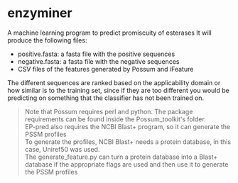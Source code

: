 # enzyminer
A machine learning program to predict promiscuity of esterases 
It will produce the following files:
* positive.fasta: a fasta file with the positive sequences
* negative.fasta: a fasta file with the negative sequences
* CSV files of the features generated by Possum and iFeature

The different sequences are ranked based on the applicability domain or how similar is to the training set, since if they are too different you would be predicting on something that the classifier has not been trained on.

> Note that Possum requires perl and python. The package requirements can be found inside the Possum_toolkit's folder.  
> EP-pred also requires the NCBI Blast+ program, so it can generate the PSSM profiles  
> To generate the profiles, NCBI Blast+ needs a protein database, in this case, Uniref50 was used.   
> The generate_feature.py can turn a protein database into a Blast+ database if the appropriate flags are used and then use it to generate the PSSM profiles  


